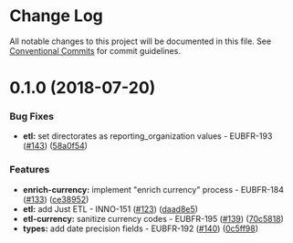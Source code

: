 # Change Log

All notable changes to this project will be documented in this file.
See [Conventional Commits](https://conventionalcommits.org) for commit guidelines.

<a name="0.1.0"></a>
# 0.1.0 (2018-07-20)


### Bug Fixes

* **etl:** set directorates as reporting_organization values - EUBFR-193 ([#143](https://github.com/ec-europa/eubfr-data-lake/issues/143)) ([58a0f54](https://github.com/ec-europa/eubfr-data-lake/commit/58a0f54))


### Features

* **enrich-currency:** implement "enrich currency" process - EUBFR-184 ([#133](https://github.com/ec-europa/eubfr-data-lake/issues/133)) ([ce38952](https://github.com/ec-europa/eubfr-data-lake/commit/ce38952))
* **etl:** add Just ETL - INNO-151 ([#123](https://github.com/ec-europa/eubfr-data-lake/issues/123)) ([daad8e5](https://github.com/ec-europa/eubfr-data-lake/commit/daad8e5))
* **etl-currency:** sanitize currency codes - EUBFR-195 ([#139](https://github.com/ec-europa/eubfr-data-lake/issues/139)) ([70c5818](https://github.com/ec-europa/eubfr-data-lake/commit/70c5818))
* **types:** add date precision fields - EUBFR-192 ([#140](https://github.com/ec-europa/eubfr-data-lake/issues/140)) ([0c5ff98](https://github.com/ec-europa/eubfr-data-lake/commit/0c5ff98))
